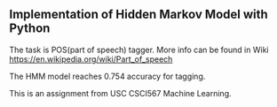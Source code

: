 ## Implementation of Hidden Markov Model with Python 

The task is POS(part of speech) tagger. More info can be found in Wiki https://en.wikipedia.org/wiki/Part_of_speech

The HMM model reaches 0.754 accuracy for tagging. 

This is an assignment from USC CSCI567 Machine Learning.